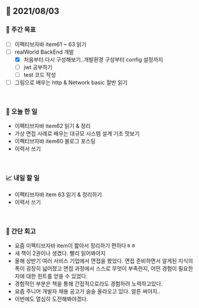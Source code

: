 ## 📅 2021/08/03


### 👏 주간 목표
- [ ] 이펙티브자바 item61 ~ 63 읽기
- [ ] realWorld BackEnd 개발
  - [x] 처음부터 다시 구성해보기..개발환경 구성부터 config 설정까지
  - [ ] jwt 공부하기
  - [ ] test 코드 작성
- [ ] 그림으로 배우는 http & Network basic 절반 읽기

<br/>

### 💯 오늘 한 일

- 이펙티브자바 item62 읽기 & 정리
- 가상 면접 사례로 배우는 대규모 시스템 설계 기초 맛보기
- 이펙티브자바 item60 블로그 포스팅
- 이력서 쓰기

<br/>

### 📈 내일 할 일

- 이펙티브자바 item 63 읽기 & 정리하기
- 이력서 쓰기

<br/>

### 🤔 간단 회고

- 요즘 이펙티브자바 item이 짧아서 정리하기 편하다ㅎㅎ
- 새 책이 2권이나 생겼다. 빨리 읽어봐야지
- 올해 상반기 여러 서비스 기업에서 면접을 봤었다. 면접 준비하면서 알게된 지식의 폭이 굉장히 넓어졌고 면접 과정에서 스스로 무엇이 부족한지, 
  어떤 경험이 필요한지에 대한 힌트를 얻을 수 있었다. 
- 경험적인 부분은 책을 통해 간접적으로라도 경험하려 노력하고있다.  
- 요즘 주니어 개발자 채용 공고가 슬슬 올라오고 있다. 얼른 써야지..
- 이번에도 열심히 도전해봐야겠다. 


